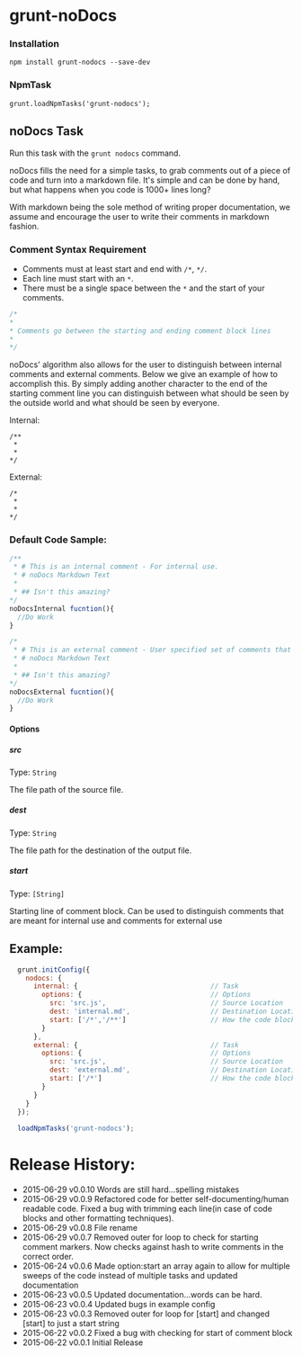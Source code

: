 # grunt-noDocs

### Installation 

```
npm install grunt-nodocs --save-dev
```

### NpmTask

```
grunt.loadNpmTasks('grunt-nodocs');
```

## noDocs Task
Run this task with the `grunt nodocs` command.

noDocs fills the need for a simple tasks, to grab comments out of a piece of code and turn into a markdown file. It's simple and can be done by hand, but what happens when you code is 1000+ lines long?

With markdown being the sole method of writing proper documentation, we assume and encourage the user to write their comments in markdown fashion.

### Comment Syntax Requirement
 - Comments must at least start and end with `/*`, `*/`.
 - Each line must start with an `*`.
 - There must be a single space between the `*` and the start of your comments.

```js
/*
*
* Comments go between the starting and ending comment block lines
*
*/
```

noDocs' algorithm also allows for the user to distinguish between internal comments and external comments. Below we give an example of how to accomplish this. By simply adding another character to the end of the starting comment line you can distinguish between what should be seen by the outside world and what should be seen by everyone.

Internal:
```
/**
 *
 *
*/
```

External:
```
/*
 *
 *
*/
```

### Default Code Sample:

```js
/**
 * # This is an internal comment - For internal use.
 * # noDocs Markdown Text
 *
 * ## Isn't this amazing?
*/
noDocsInternal fucntion(){
  //Do Work
}

/*
 * # This is an external comment - User specified set of comments that can be seen by the public
 * # noDocs Markdown Text
 *
 * ## Isn't this amazing?
*/
noDocsExternal fucntion(){
  //Do Work
}
```

#### Options

##### src
Type: `String`

The file path of the source file.

##### dest
Type: `String`

The file path for the destination of the output file.

##### start
Type: `[String]`

Starting line of comment block. Can be used to distinguish comments that are meant for internal use and comments for external use

## Example:

```js
  grunt.initConfig({
    nodocs: {
      internal: {                                 // Task
        options: {                                // Options
          src: 'src.js',                          // Source Location  
          dest: 'internal.md',                    // Destination Location
          start: ['/*','/**']                     // How the code block starts.
        }
      },
      external: {                                 // Task
        options: {                                // Options
          src: 'src.js',                          // Source Location  
          dest: 'external.md',                    // Destination Location
          start: ['/*']                           // How the code block starts.
        }
      }
    }
  });
  
  loadNpmTasks('grunt-nodocs');
```

# Release History:
 - 2015-06-29 v0.0.10 Words are still hard...spelling mistakes
 - 2015-06-29 v0.0.9 Refactored code for better self-documenting/human readable code. Fixed a bug with trimming each line(in case of code blocks and other formatting techniques).
 - 2015-06-29 v0.0.8 File rename
 - 2015-06-29 v0.0.7 Removed outer for loop to check for starting comment markers. Now checks against hash to write comments in the correct order.
 - 2015-06-24 v0.0.6 Made option:start an array again to allow for multiple sweeps of the code instead of multiple tasks and updated documentation
 - 2015-06-23 v0.0.5 Updated documentation...words can be hard.
 - 2015-06-23 v0.0.4 Updated bugs in example config
 - 2015-06-23 v0.0.3 Removed outer for loop for [start] and changed [start] to just a start string
 - 2015-06-22 v0.0.2 Fixed a bug with checking for start of comment block 
 - 2015-06-22 v0.0.1 Initial Release